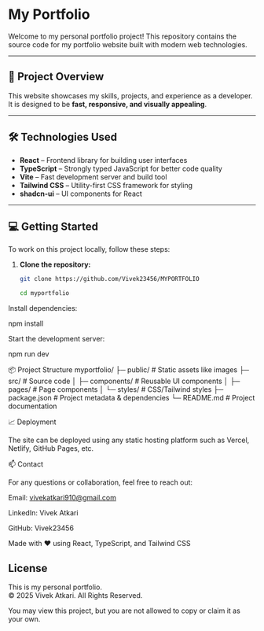 # My Portfolio

Welcome to my personal portfolio project! This repository contains the source code for my portfolio website built with modern web technologies.

---

## 🚀 Project Overview

This website showcases my skills, projects, and experience as a developer. It is designed to be **fast, responsive, and visually appealing**.

   

---

## 🛠 Technologies Used

- **React** – Frontend library for building user interfaces  
- **TypeScript** – Strongly typed JavaScript for better code quality  
- **Vite** – Fast development server and build tool  
- **Tailwind CSS** – Utility-first CSS framework for styling  
- **shadcn-ui** – UI components for React  

---

## 💻 Getting Started

To work on this project locally, follow these steps:

1. **Clone the repository:**
   ```bash
   git clone https://github.com/Vivek23456/MYPORTFOLIO
   
   cd myportfolio
   
Install dependencies:

npm install


Start the development server:

npm run dev

 📦 Project Structure
myportfolio/
├─ public/         # Static assets like images
├─ src/            # Source code
│  ├─ components/  # Reusable UI components
│  ├─ pages/       # Page components
│  └─ styles/      # CSS/Tailwind styles
├─ package.json    # Project metadata & dependencies
└─ README.md       # Project documentation

📈 Deployment

The site can be deployed using any static hosting platform such as Vercel, Netlify, GitHub Pages, etc.

📫 Contact

For any questions or collaboration, feel free to reach out:

Email: vivekatkari910@gmail.com

LinkedIn: Vivek Atkari

GitHub: Vivek23456

Made with ❤️ using React, TypeScript, and Tailwind CSS

## License
This is my personal portfolio.  
© 2025 Vivek Atkari. All Rights Reserved.  

You may view this project, but you are not allowed to copy or claim it as your own.

